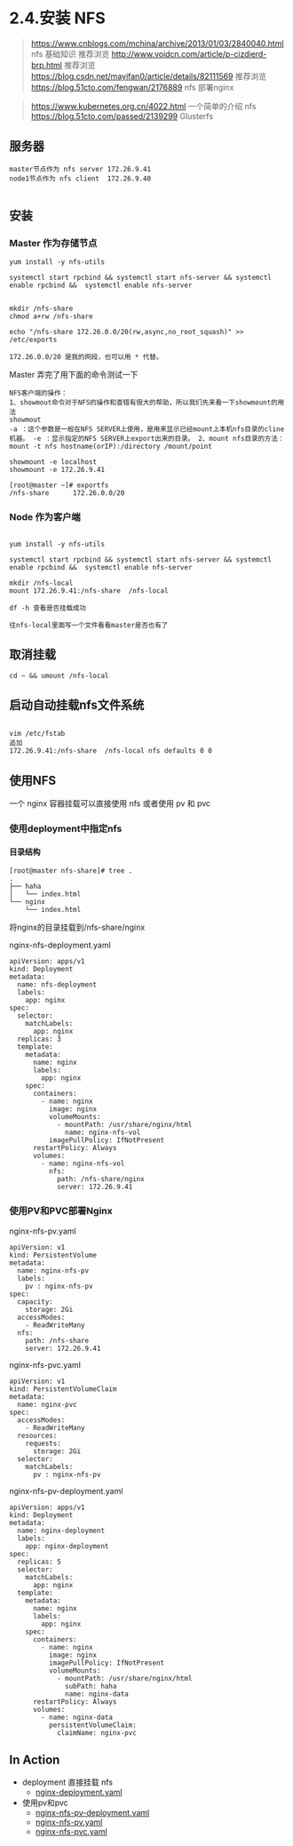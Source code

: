 # 2.4.安装 NFS


> https://www.cnblogs.com/mchina/archive/2013/01/03/2840040.html  nfs 基础知识 推荐浏览
> http://www.voidcn.com/article/p-cizdierd-brp.html  推荐浏览
> https://blog.csdn.net/mayifan0/article/details/82111569 推荐浏览
> https://blog.51cto.com/fengwan/2176889  nfs 部署nginx

> https://www.kubernetes.org.cn/4022.html  一个简单的介绍 nfs
> https://blog.51cto.com/passed/2139299  Glusterfs



## 服务器
```
master节点作为 nfs server 172.26.9.41
node1节点作为 nfs client  172.26.9.40


```

## 安装
### Master 作为存储节点
```
yum install -y nfs-utils

systemctl start rpcbind && systemctl start nfs-server && systemctl enable rpcbind &&  systemctl enable nfs-server


mkdir /nfs-share
chmod a+rw /nfs-share

echo "/nfs-share 172.26.0.0/20(rw,async,no_root_squash)" >> /etc/exports

172.26.0.0/20 是我的网段，也可以用 * 代替。

```

Master 弄完了用下面的命令测试一下
```
NFS客户端的操作：
1、showmout命令对于NFS的操作和查错有很大的帮助，所以我们先来看一下showmount的用法
showmout
-a ：这个参数是一般在NFS SERVER上使用，是用来显示已经mount上本机nfs目录的cline机器。 -e ：显示指定的NFS SERVER上export出来的目录。 2、mount nfs目录的方法：
mount -t nfs hostname(orIP):/directory /mount/point

showmount -e localhost
showmount -e 172.26.9.41

[root@master ~]# exportfs
/nfs-share    	172.26.0.0/20

```

### Node 作为客户端
```

yum install -y nfs-utils

systemctl start rpcbind && systemctl start nfs-server && systemctl enable rpcbind &&  systemctl enable nfs-server

mkdir /nfs-local
mount 172.26.9.41:/nfs-share  /nfs-local

df -h 查看是否挂载成功

往nfs-local里面写一个文件看看master是否也有了
```


## 取消挂载

```
cd ~ && umount /nfs-local

```

## 启动自动挂载nfs文件系统
```

vim /etc/fstab
追加
172.26.9.41:/nfs-share  /nfs-local nfs defaults 0 0
```

## 使用NFS

一个 nginx 容器挂载可以直接使用 nfs 或者使用 pv 和 pvc

### 使用deployment中指定nfs

#### 目录结构
```
[root@master nfs-share]# tree .
.
├── haha
│   └── index.html
└── nginx
    └── index.html
```
将nginx的目录挂载到/nfs-share/nginx

nginx-nfs-deployment.yaml
```
apiVersion: apps/v1
kind: Deployment
metadata:
  name: nfs-deployment
  labels:
    app: nginx
spec:
  selector:
    matchLabels:
      app: nginx
  replicas: 3
  template:
    metadata:
      name: nginx
      labels:
        app: nginx
    spec:
      containers:
        - name: nginx
          image: nginx
          volumeMounts:
            - mountPath: /usr/share/nginx/html
              name: nginx-nfs-vol
          imagePullPolicy: IfNotPresent
      restartPolicy: Always
      volumes:
        - name: nginx-nfs-vol
          nfs:
            path: /nfs-share/nginx
            server: 172.26.9.41 
```


### 使用PV和PVC部署Nginx

nginx-nfs-pv.yaml
```
apiVersion: v1
kind: PersistentVolume
metadata:
  name: nginx-nfs-pv
  labels:
    pv : nginx-nfs-pv
spec:
  capacity:
    storage: 2Gi
  accessModes:
    - ReadWriteMany
  nfs:
    path: /nfs-share
    server: 172.26.9.41
```

nginx-nfs-pvc.yaml
```
apiVersion: v1
kind: PersistentVolumeClaim
metadata:
  name: nginx-pvc
spec:
  accessModes:
    - ReadWriteMany
  resources:
    requests:
      storage: 2Gi
  selector:
    matchLabels:
      pv : nginx-nfs-pv
```

nginx-nfs-pv-deployment.yaml
```
apiVersion: apps/v1
kind: Deployment
metadata:
  name: nginx-deployment
  labels:
    app: nginx-deployment
spec:
  replicas: 5
  selector:
    matchLabels:
      app: nginx
  template:
    metadata:
      name: nginx
      labels:
        app: nginx
    spec:
      containers:
        - name: nginx
          image: nginx
          imagePullPolicy: IfNotPresent
          volumeMounts:
            - mountPath: /usr/share/nginx/html
              subPath: haha
              name: nginx-data
      restartPolicy: Always
      volumes:
        - name: nginx-data
          persistentVolumeClaim:
            claimName: nginx-pvc
```

## In Action
* deployment 直接挂载 nfs
    * <a href="./nfs/nginx-deployment.yaml" target="_blank">nginx-deployment.yaml</a>
* 使用pv和pvc
    * <a href="./nfs/nginx-nfs-pv-deployment.yaml" target="_blank">nginx-nfs-pv-deployment.yaml</a>
    * <a href="./nfs/nginx-nfs-pv.yaml" target="_blank">nginx-nfs-pv.yaml</a>
    * <a href="./nfs/nginx-nfs-pvc.yaml" target="_blank">nginx-nfs-pvc.yaml</a>
